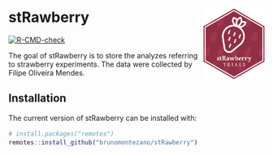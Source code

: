 
<!-- README.md is generated from README.Rmd. Please edit that file -->

# stRawberry <a href='https://github.com/brunomontezano/stRawberry/'><img src='man/figures/logo.png' align="right" height="139" /></a>

<!-- badges: start -->

[![R-CMD-check](https://github.com/brunomontezano/stRawberry/workflows/R-CMD-check/badge.svg)](https://github.com/brunomontezano/stRawberry/actions)
<!-- badges: end -->

The goal of stRawberry is to store the analyzes referring to strawberry
experiments. The data were collected by Filipe Oliveira Mendes.

## Installation

The current version of stRawberry can be installed with:

``` r
# install.packages("remotes")
remotes::install_github("brunomontezano/stRawberry")
```
